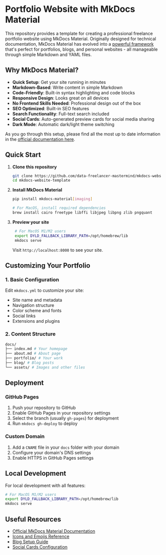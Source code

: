 # Portfolio Website with MkDocs Material

This repository provides a template for creating a professional freelance portfolio website using MkDocs Material. Originally designed for technical documentation, MkDocs Material has evolved into a [powerful framework](https://squidfunk.github.io/mkdocs-material/blog/2024/08/19/how-were-transforming-material-for-mkdocs/) that's perfect for portfolios, blogs, and personal websites - all manageable through simple Markdown and YAML files.

## Why MkDocs Material?

- **Quick Setup**: Get your site running in minutes
- **Markdown-Based**: Write content in simple Markdown
- **Code-Friendly**: Built-in syntax highlighting and code blocks
- **Responsive Design**: Looks great on all devices
- **No Frontend Skills Needed**: Professional design out of the box
- **SEO Optimized**: Built-in SEO features
- **Search Functionality**: Full-text search included
- **Social Cards**: Auto-generated preview cards for social media sharing
- **Dark Mode**: Automatic dark/light theme switching

As you go through this setup, please find all the most up to date information in the [official documentation here](https://squidfunk.github.io/mkdocs-material/getting-started/).

## Quick Start

1. **Clone this repository**
   ```bash
   git clone https://github.com/data-freelancer-mastermind/mkdocs-website-template.git
   cd mkdocs-website-template
   ```

2. **Install MkDocs Material**
   ```bash
   pip install mkdocs-material[imaging]
   
   # For MacOS, install required dependencies
   brew install cairo freetype libffi libjpeg libpng zlib pngquant
   ```

3. **Preview your site**
   ```bash
    # For MacOS M1/M2 users
    export DYLD_FALLBACK_LIBRARY_PATH=/opt/homebrew/lib
    mkdocs serve
   ```
   Visit `http://localhost:8000` to see your site.

## Customizing Your Portfolio

### 1. Basic Configuration

Edit `mkdocs.yml` to customize your site:

- Site name and metadata
- Navigation structure
- Color scheme and fonts
- Social links
- Extensions and plugins

### 2. Content Structure

```bash
docs/
├── index.md # Your homepage
├── about.md # About page
├── portfolio/ # Your work
├── blog/ # Blog posts
└── assets/ # Images and other files
```

## Deployment

### GitHub Pages

1. Push your repository to GitHub
2. Enable GitHub Pages in your repository settings
3. Select the branch (usually `gh-pages`) for deployment
4. Run `mkdocs gh-deploy` to deploy

### Custom Domain

1. Add a `CNAME` file in your `docs` folder with your domain
2. Configure your domain's DNS settings
3. Enable HTTPS in GitHub Pages settings

## Local Development

For local development with all features:

```bash
# For MacOS M1/M2 users
export DYLD_FALLBACK_LIBRARY_PATH=/opt/homebrew/lib
mkdocs serve
```

## Useful Resources

- [Official MkDocs Material Documentation](https://squidfunk.github.io/mkdocs-material/getting-started/)
- [Icons and Emojis Reference](https://squidfunk.github.io/mkdocs-material/reference/icons-emojis/)
- [Blog Setup Guide](https://squidfunk.github.io/mkdocs-material/blog/)
- [Social Cards Configuration](https://squidfunk.github.io/mkdocs-material/plugins/requirements/image-processing/)
